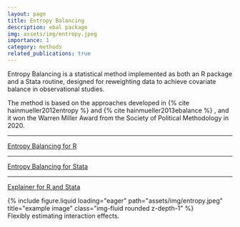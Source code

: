 ```yaml
---
layout: page
title: Entropy Balancing
description: ebal package
img: assets/img/entropy.jpeg
importance: 1
category: methods
related_publications: true
---
```


Entropy Balancing is a statistical method implemented as both an R package and a Stata routine, designed for reweighting data to achieve covariate balance in observational studies.

The method is based on the approaches developed in {% cite hainmueller2012entropy %} and {% cite hainmueller2013ebalance %} , and it won the Warren Miller Award from the Society of Political Methodology in 2020.


---
[Entropy Balancing for R](https://search.r-project.org/CRAN/refmans/ebal/html/ebalance.html)

---

[Entropy Balancing for Stata](https://www.jstatsoft.org/article/view/v054i07)

---

[Explainer for R and Stata](https://lost-stats.github.io/Model_Estimation/Matching/entropy_balancing.html)

<div class="row">
    <div class="col-sm mt-3 mt-md-0">
        {% include figure.liquid loading="eager" path="assets/img/entropy.jpeg" title="example image" class="img-fluid rounded z-depth-1" %}
    </div>
</div>
<div class="caption">
    Flexibly estimating interaction effects.
</div>

